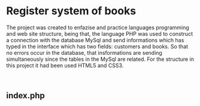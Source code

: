 <h1 style="aling:center">Register system of books</h1>

The project was created to enfazise and practice languages programming and web site structure, being that, the language PHP was used to 
construct a connection with the database MySql and send informations which has typed in the interface which has two fields: customers and books. 
So that no errors occur in the database, that insformations are sending simultaneously since the tables in the MySql are related. For the structure 
in this project it had been used HTML5 and CSS3.

</br>

## index.php

